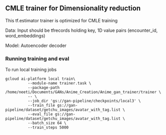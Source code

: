 ## CMLE trainer for Dimensionality reduction

This tf.estimator trainer is optimized for CMLE training

Data: Input should be tfrecords holding key, 1D value pairs (encounter_id, word_embeddings)

Model: Autoencoder decoder


### Running training and eval

To run local training jobs
```angular2html
gcloud ai-platform local train\
          --module-name trainer.task \
          --package-path /home/neeti/Documents/GANs/Anime_Creation/Anime_gan_trainer/trainer \
          -- \
          --job_dir 'gs://gan-pipeline/checkpoints/local3' \
          --train_file gs://gan-pipeline/dataset/getchu_images/avatar_with_tag.list \
          --eval_file gs://gan-pipeline/dataset/getchu_images/avatar_with_tag.list \
          --batch_size 64 \
          --train_steps 5000

```
